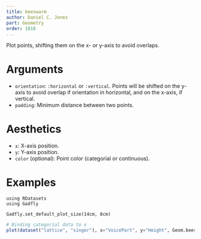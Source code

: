 ```yaml
---
title: beeswarm
author: Daniel C. Jones
part: Geometry
order: 1018
...
```


Plot points, shifting them on the x- or y-axis to avoid overlaps.

# Arguments
  * `orientation`: `:horizontal` or `:vertical`.  Points will be shifted on the
    y-axis to avoid overlap if orientation in horizontal, and on the x-axis, if
    vertical.
  * `padding`: Minimum distance between two points.

# Aesthetics

  * `x`: X-axis position.
  * `y`: Y-axis position.
  * `color` (optional): Point color (categorial or continuous).


# Examples

```{.julia hide="true" results="none"}
using RDatasets
using Gadfly

Gadfly.set_default_plot_size(14cm, 8cm)
```


```julia
# Binding categorial data to x
plot(dataset("lattice", "singer"), x="VoicePart", y="Height", Geom.beeswarm)
```

